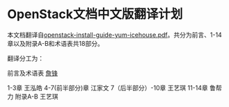 # OpenStack文档中文版翻译计划  #

本文档翻译自[openstack-install-guide-yum-icehouse.pdf](http://docs.openstack.org/icehouse/install-guide/install/yum/openstack-install-guide-yum-icehouse.pdf)。共分为前言、1-14章以及附录A-B和术语表共18部分。

翻译分工为：

前言及术语表	[詹锋](mailto:zfatgx@qq.com)

1-3章		王泓皓
4-7(前半部分)章   江家文
7（后半部分）-10章 王艺琪
11-14章          鲁帮力
附录A-B          王艺琪
